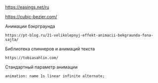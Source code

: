 https://easings.net/ru

https://cubic-bezier.com/

Анимации бэкрграунда
```
https://pt-blog.ru/21-velikolepnyj-effekt-animacii-bekgraunda-fona-sajta/
```
Библиотека спиннеров и анимаций текста
```
https://tobiasahlin.com/
```
Стандартный параметр анимации 
```
animation: name 1s linear infinite alternate;
```
